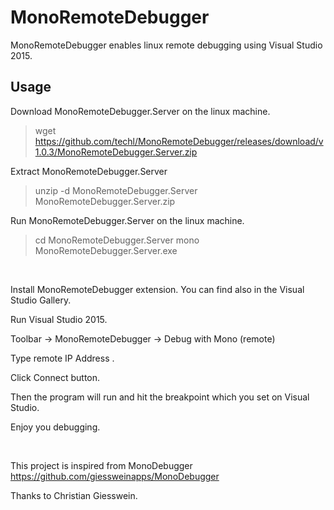 MonoRemoteDebugger
============

MonoRemoteDebugger enables linux remote debugging using Visual Studio 2015.

Usage
---
Download MonoRemoteDebugger.Server on the linux machine.
> wget https://github.com/techl/MonoRemoteDebugger/releases/download/v1.0.3/MonoRemoteDebugger.Server.zip

Extract MonoRemoteDebugger.Server
> unzip -d MonoRemoteDebugger.Server MonoRemoteDebugger.Server.zip

Run MonoRemoteDebugger.Server on the linux machine.
> cd MonoRemoteDebugger.Server
> mono MonoRemoteDebugger.Server.exe

<br>


Install MonoRemoteDebugger extension. You can find also in the Visual Studio Gallery.

Run Visual Studio 2015.

Toolbar -> MonoRemoteDebugger -> Debug with Mono (remote)

Type remote IP Address .

Click Connect button.

Then the program will run and hit the breakpoint which you set on Visual Studio.

Enjoy you debugging.

<br />

This project is inspired from MonoDebugger https://github.com/giessweinapps/MonoDebugger

Thanks to Christian Giesswein.
